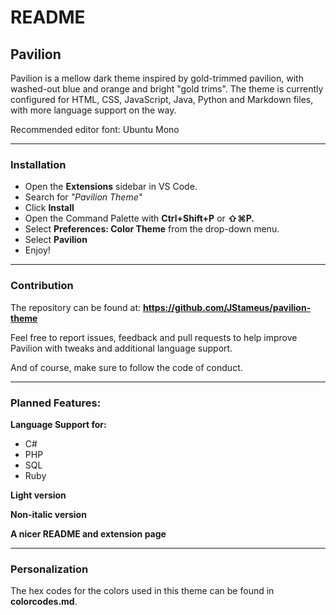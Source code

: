 # README

## Pavilion
Pavilion is a mellow dark theme inspired by gold-trimmed pavilion, with washed-out blue and orange and bright "gold trims".
The theme is currently configured for HTML, CSS, JavaScript, Java, Python and Markdown files, with more language support on the way. 

Recommended editor font: Ubuntu Mono

---

### Installation
- Open the **Extensions** sidebar in VS Code.
- Search for *"Pavilion Theme"*
- Click **Install**
- Open the Command Palette with **Ctrl+Shift+P** or **⇧⌘P.**
- Select **Preferences: Color Theme** from the drop-down menu.
- Select **Pavilion**
- Enjoy!

---

### Contribution
The repository can be found at: **https://github.com/JStameus/pavilion-theme**

Feel free to report issues, feedback and pull requests to help improve Pavilion with tweaks and additional language support. 

And of course, make sure to follow the code of conduct. 

---

### Planned Features:
**Language Support for:**
- C#
- PHP
- SQL
- Ruby

**Light version**

**Non-italic version**

**A nicer README and extension page**

---

### Personalization
The hex codes for the colors used in this theme can be found in **colorcodes.md**. 
